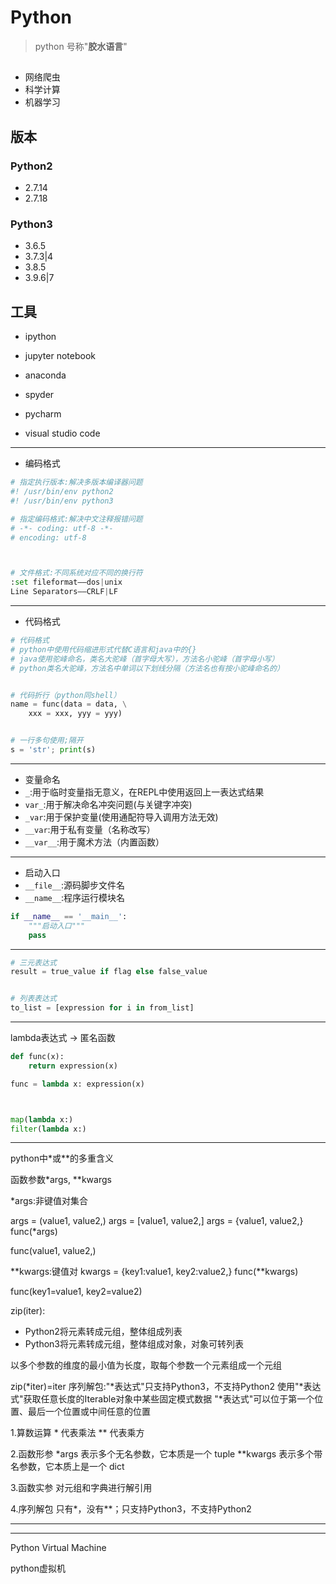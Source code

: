 # Python

>python 号称"**胶水语言**"

##
- 网络爬虫
- 科学计算
- 机器学习




## 版本

### Python2
- 2.7.14
- 2.7.18

### Python3
- 3.6.5
- 3.7.3|4
- 3.8.5
- 3.9.6|7


## 工具

- ipython

- jupyter notebook

- anaconda

- spyder

- pycharm

- visual studio code







---
- 编码格式
```py
# 指定执行版本:解决多版本编译器问题
#! /usr/bin/env python2
#! /usr/bin/env python3

# 指定编码格式:解决中文注释报错问题
# -*- coding: utf-8 -*-
# encoding: utf-8



# 文件格式:不同系统对应不同的换行符
:set fileformat——dos|unix
Line Separators——CRLF|LF

```
---
- 代码格式
```py
# 代码格式
# python中使用代码缩进形式代替C语言和java中的{}
# java使用驼峰命名，类名大驼峰（首字母大写），方法名小驼峰（首字母小写）
# python类名大驼峰，方法名中单词以下划线分隔（方法名也有按小驼峰命名的）


# 代码折行（python同shell）
name = func(data = data, \
    xxx = xxx, yyy = yyy)


# 一行多句使用;隔开
s = 'str'; print(s)

```
---

- 变量命名
- `_`:用于临时变量指无意义，在REPL中使用返回上一表达式结果
- `var_`:用于解决命名冲突问题(与关键字冲突)
- `_var`:用于保护变量(使用通配符导入调用方法无效)
- `__var`:用于私有变量（名称改写）
- `__var__`:用于魔术方法（内置函数）

---
- 启动入口
- `__file__`:源码脚步文件名
- `__name__`:程序运行模块名

```py
if __name__ == '__main__':
    """启动入口"""
    pass
```




---

```py
# 三元表达式
result = true_value if flag else false_value


# 列表表达式
to_list = [expression for i in from_list]

```
---
lambda表达式 -> 匿名函数
```py
def func(x):
    return expression(x)

func = lambda x: expression(x)



map(lambda x:)
filter(lambda x:)
```

---



python中*或**的多重含义

函数参数*args, **kwargs


*args:非键值对集合

args = (value1, value2,)
args = [value1, value2,]
args = {value1, value2,}
func(*args)

func(value1, value2,)

**kwargs:键值对
kwargs = {key1:value1, key2:value2,}
func(**kwargs)

func(key1=value1, key2=value2)


zip(iter):
- Python2将元素转成元组，整体组成列表
- Python3将元素转成元组，整体组成对象，对象可转列表

以多个参数的维度的最小值为长度，取每个参数一个元素组成一个元组

zip(*iter)=iter
序列解包:"*表达式"只支持Python3，不支持Python2
使用"*表达式"获取任意长度的Iterable对象中某些固定模式数据
"*表达式"可以位于第一个位置、最后一个位置或中间任意的位置

1.算数运算
    *   代表乘法
    **  代表乘方

2.函数形参
    *args 表示多个无名参数，它本质是一个 tuple
    **kwargs 表示多个带名参数，它本质上是一个 dict

3.函数实参
    对元组和字典进行解引用

4.序列解包
    只有*，没有**；只支持Python3，不支持Python2

---



---

Python Virtual Machine

python虚拟机